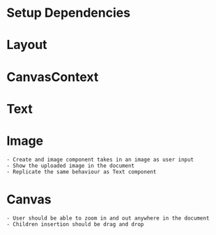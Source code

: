 # Setup Dependencies
<!-- - Install tailwind -->
<!-- - Install neodrag -->
<!-- - Install react-router -->
<!-- - Install react-feather -->

# Layout
<!-- - Create the left sidebar that has the two links -->
<!-- - Create the two routes that are linked in the sidebar -->
<!-- - Design the CanvasControl component with all the elements -->
<!-- - Design the document canvas which is just a blank div -->

# CanvasContext
<!-- - Create a context that stores the n of elements in the document  -->
<!-- - The context should keep track of every component's coords and dimensions -->
<!-- - The context should link with localStorage -->

# Text
<!-- - Create a text field component with just hard coded text that can be dragged around in the document -->
<!-- - Make the text field something that can be interacted with using inputs -->
<!-- - User should be able to click and create this component as many times as they want all over the document   -->
<!-- - Retain the component and its state in the document on refresh -->

# Image
    - Create and image component takes in an image as user input
    - Show the uploaded image in the document
    - Replicate the same behaviour as Text component

# Canvas
<!-- - Display the coords of the seleted component in CanvasControl -->
<!-- - Show the coords of the selected component in the right sidebar -->
<!-- - User should be able to delete any component on delete icon click -->
<!-- - Hide the sidebar and canvas control on preview click -->
<!-- - Add a confirmation for clearing -->
<!-- - Clear everything when user presses the clear button -->
<!-- - Print the document when user clicks download -->
<!-- - Use custom hooks !! -->
    - User should be able to zoom in and out anywhere in the document
    - Children insertion should be drag and drop
